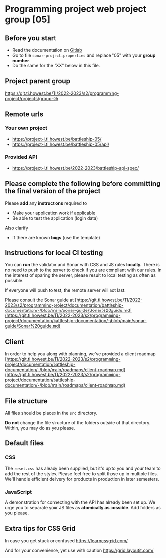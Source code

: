 # Programming project web project group [05]

## Before you start
* Read the documentation on [Gitlab](https://git.ti.howest.be/TI/2022-2023/s2/programming-project/documentation/battleship-documentation/-/tree/main/)
* Go to file `sonar-project.properties` and replace "05" with your **group number**.
* Do the same for the "XX" below in this file.

## Project parent group
https://git.ti.howest.be/TI/2022-2023/s2/programming-project/projects/group-05

## Remote urls
### Your own project
* https://project-i.ti.howest.be/battleship-05/
* https://project-i.ti.howest.be/battleship-05/api/

### Provided API
* https://project-i.ti.howest.be/2022-2023/battleship-api-spec/


## Please complete the following before committing the final version of the project
Please **add** any **instructions** required to
* Make your application work if applicable
* Be able to test the application (login data)

Also clarify
* If there are known **bugs** (use the template)

## Instructions for local CI testing
You can **run** the validator and Sonar with CSS and JS rules **locally.** There is no need to push to the server to check if you are compliant with our rules. In the interest of sparing the server, please result to local testing as often as possible.

If everyone will push to test, the remote server will not last.

Please consult the Sonar guide at [https://git.ti.howest.be/TI/2022-2023/s2/programming-project/documentation/battleship-documentation/-/blob/main/sonar-guide/Sonar%20guide.md](https://git.ti.howest.be/TI/2022-2023/s2/programming-project/documentation/battleship-documentation/-/blob/main/sonar-guide/Sonar%20guide.md)

## Client
In order to help you along with planning, we've provided a client roadmap
[https://git.ti.howest.be/TI/2022-2023/s2/programming-project/documentation/battleship-documentation/-/blob/main/roadmaps/client-roadmap.md](https://git.ti.howest.be/TI/2022-2023/s2/programming-project/documentation/battleship-documentation/-/blob/main/roadmaps/client-roadmap.md)

## File structure
All files should be places in the `src` directory.

**Do not** change the file structure of the folders outside of that directory. Within, you may do as you please.


## Default files

### CSS
The `reset.css` has aleady been supplied, but it's up to you and your team to add the rest of the styles. Please feel free to split those up in multiple files. We'll handle efficient delivery for products in production in later semesters.

### JavaScript
A demonstration for connecting with the API has already been set up. We urge you to separate your JS files as **atomically as possible**. Add folders as you please.

## Extra tips for CSS Grid
In case you get stuck or confused
https://learncssgrid.com/

And for your convenience, yet use with caution
https://grid.layoutit.com/ 
